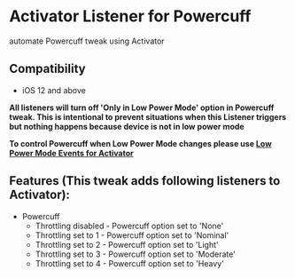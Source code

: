 # Activator Listener for Powercuff
automate Powercuff tweak using Activator

## Compatibility
* iOS 12 and above

**All listeners will turn off 'Only in Low Power Mode' option in Powercuff tweak. This is intentional to prevent situations when this Listener triggers but nothing happens because device is not in low power mode**

**To control Powercuff when Low Power Mode changes please use [Low Power Mode Events for Activator](http://cydia.saurik.com/package/com.tomaszpoliszuk.lowpowermodeeventsforactivator/)**

## Features (This tweak adds following listeners to Activator):
* Powercuff
	* Throttling disabled - Powercuff option set to 'None'
	* Throttling set to 1 - Powercuff option set to 'Nominal'
	* Throttling set to 2 - Powercuff option set to 'Light'
	* Throttling set to 3 - Powercuff option set to 'Moderate'
	* Throttling set to 4 - Powercuff option set to 'Heavy'
